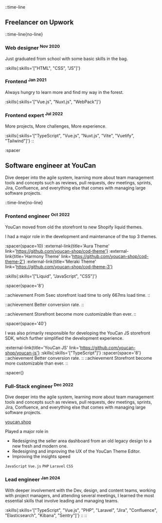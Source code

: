 ::time-line
## Freelancer on Upwork

::time-line{no-line}
  ### Web designer <sup>Nov 2020</sup> 

  Just graduated from school with some basic skills in the bag.

  :skills{:skills='["HTML", "CSS", "JS"]'}

  ### Frontend <sup>Jan 2021</sup> 

  Always hungry to learn more and find my way in the forest.

  :skills{:skills='["Vue.js", "Nuxt.js", "WebPack"]'}

  ### Frontend expert <sup>Jul 2022</sup> 

  More projects, More challenges, More experience.

  :skills{:skills='["TypeScript", "Vue.js", "Nuxt.js", "Vite", "Vuetify", "Tailwind"]'}
::

:spacer
## Software engineer at YouCan
Dive deeper into the agile system, learning more about team management tools and concepts such as reviews, pull requests, dev meetings, sprints, Jira, Confluence, and everything else that comes with managing large software projects.

  ::time-line{no-line}

  ### Frontend engineer <sup>Oct 2022</sup>

  YouCan moved from old the storefront to new Shopify liquid themes.

  I had a major role in the development and maintenance of the top 3 themes.

  :spacer{space=10}
  :external-link{title='Aura Theme' link='https://github.com/youcan-shop/cod-theme'}
  :external-link{title='Harmony Theme' link='https://github.com/youcan-shop/cod-theme-2'}
  :external-link{title='Meraki Theme' link='https://github.com/youcan-shop/cod-theme-3'}

  :skills{:skills='["Liquid", "JavaScript", "CSS"]'}

  :spacer{space='8'}

  ::achievement
  From 5sec storefront load time to only 667ms load time.
  ::

  ::achievement
  Better conversion rate.
  ::

  ::achievement
  Storefront become more customizable than ever.
  ::

  :spacer{space='40'}

  I was also primarily responsible for developing the YouCan JS storefront SDK, which further simplified the development experience.

  :external-link{title='YouCan JS' link='https://github.com/youcan-shop/youcan-js'}
  :skills{:skills='["TypeScript"]'}
  :spacer{space='8'}
  ::achievement
  Better conversion rate.
  ::
  ::achievement
  Storefront become more customizable than ever.
  ::

  :spacer{}
  ### Full-Stack engineer <sup>Dec 2022</sup>

  Dive deeper into the agile system, learning more about team management tools and concepts such as reviews, pull requests, dev meetings, sprints, Jira, Confluence, and everything else that comes with managing large software projects.


  [youcan.shop](http://youcan.shop)

  Played a major role in

  - Redesigning the seller area dashboard from an old legacy design to a new fresh and modern one.
  - Redesigning and improving the UX of the YouCan Theme Editor.
  - Improving the insights speed

  `JavaScript` `Vue.js` `PHP` `Laravel` `CSS` 

  ### Lead engineer <sup>Jan 2024</sup>

  With deeper involvement with the Dev, design, and content teams, working with project managers, and attending several meetings, I learned the most essential skills that involve leading and managing teams.

  :skills{:skills='["TypeScript", "Vue.js", "PHP", "Laravel", "Jira", "Confluence", "Elasticsearch", "Kibana", "Sentry"]'}
  ::
::
